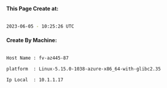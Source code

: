
   
#### This Page Create at:

```bash

2023-06-05 - 10:25:26 UTC

```

#### Create By Machine:

```bash

Host Name : fv-az445-87

platform  : Linux-5.15.0-1038-azure-x86_64-with-glibc2.35

Ip Local  : 10.1.1.17

```

